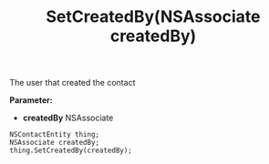 ﻿---
uid: crmscript_ref_NSContactEntity_SetCreatedBy
title: SetCreatedBy(NSAssociate createdBy)
intellisense: NSContactEntity.SetCreatedBy
keywords: NSContactEntity, GetCreatedBy
so.topic: reference
---

The user that created the contact

**Parameter:** 
 - **createdBy** NSAssociate

```crmscript
NSContactEntity thing;
NSAssociate createdBy;
thing.SetCreatedBy(createdBy);
```

